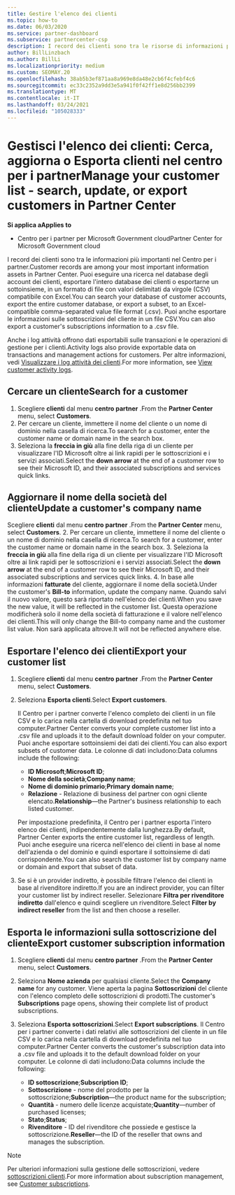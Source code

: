 ```yaml
---
title: Gestire l'elenco dei clienti
ms.topic: how-to
ms.date: 06/03/2020
ms.service: partner-dashboard
ms.subservice: partnercenter-csp
description: I record dei clienti sono tra le risorse di informazioni più importanti. Informazioni su come visualizzare, cercare, aggiornare & informazioni sull'esportazione nell'elenco dei clienti del centro per i partner.
author: BillLinzbach
ms.author: BillLi
ms.localizationpriority: medium
ms.custom: SEOMAY.20
ms.openlocfilehash: 38ab5b3ef871aa8a969e8da48e2cb6f4cfebf4c6
ms.sourcegitcommit: ec33c2352a9dd3e5a941f0f42ff1e8d256bb2399
ms.translationtype: MT
ms.contentlocale: it-IT
ms.lasthandoff: 03/24/2021
ms.locfileid: "105028333"
---
```

# <a name="manage-your-customer-list---search-update-or-export-customers-in-partner-center"></a><span data-ttu-id="53243-104">Gestisci l'elenco dei clienti: Cerca, aggiorna o Esporta clienti nel centro per i partner</span><span class="sxs-lookup"><span data-stu-id="53243-104">Manage your customer list - search, update, or export customers in Partner Center</span></span>

<span data-ttu-id="53243-105">**Si applica a**</span><span class="sxs-lookup"><span data-stu-id="53243-105">**Applies to**</span></span>

- <span data-ttu-id="53243-106">Centro per i partner per Microsoft Government cloud</span><span class="sxs-lookup"><span data-stu-id="53243-106">Partner Center for Microsoft Government cloud</span></span>

<span data-ttu-id="53243-107">I record dei clienti sono tra le informazioni più importanti nel Centro per i partner.</span><span class="sxs-lookup"><span data-stu-id="53243-107">Customer records are among your most important information assets in Partner Center.</span></span> <span data-ttu-id="53243-108">Puoi eseguire una ricerca nel database degli account dei clienti, esportare l'intero database dei clienti o esportarne un sottoinsieme, in un formato di file con valori delimitati da virgole (CSV) compatibile con Excel.</span><span class="sxs-lookup"><span data-stu-id="53243-108">You can search your database of customer accounts, export the entire customer database, or export a subset, to an Excel-compatible comma-separated value file format (.csv).</span></span> <span data-ttu-id="53243-109">Puoi anche esportare le informazioni sulle sottoscrizioni del cliente in un file CSV.</span><span class="sxs-lookup"><span data-stu-id="53243-109">You can also export a customer's subscriptions information to a .csv file.</span></span>

<span data-ttu-id="53243-110">Anche i log attività offrono dati esportabili sulle transazioni e le operazioni di gestione per i clienti.</span><span class="sxs-lookup"><span data-stu-id="53243-110">Activity logs also provide exportable data on transactions and management actions for customers.</span></span> <span data-ttu-id="53243-111">Per altre informazioni, vedi [Visualizzare i log attività dei clienti](activity-logs.md).</span><span class="sxs-lookup"><span data-stu-id="53243-111">For more information, see [View customer activity logs](activity-logs.md).</span></span>

## <a name="search-for-a-customer"></a><span data-ttu-id="53243-112">Cercare un cliente</span><span class="sxs-lookup"><span data-stu-id="53243-112">Search for a customer</span></span>

1. <span data-ttu-id="53243-113">Scegliere **clienti** dal menu **centro partner** .</span><span class="sxs-lookup"><span data-stu-id="53243-113">From the **Partner Center** menu, select **Customers**.</span></span>
2. <span data-ttu-id="53243-114">Per cercare un cliente, immettere il nome del cliente o un nome di dominio nella casella di ricerca.</span><span class="sxs-lookup"><span data-stu-id="53243-114">To search for a customer, enter the customer name or domain name in the search box.</span></span>
3. <span data-ttu-id="53243-115">Seleziona la **freccia in giù** alla fine della riga di un cliente per visualizzare l'ID Microsoft oltre ai link rapidi per le sottoscrizioni e i servizi associati.</span><span class="sxs-lookup"><span data-stu-id="53243-115">Select the **down arrow** at the end of a customer row to see their Microsoft ID, and their associated subscriptions and services quick links.</span></span>

## <a name="update-a-customers-company-name"></a><span data-ttu-id="53243-116">Aggiornare il nome della società del cliente</span><span class="sxs-lookup"><span data-stu-id="53243-116">Update a customer's company name</span></span>

<span data-ttu-id="53243-117">Scegliere **clienti** dal menu **centro partner** .</span><span class="sxs-lookup"><span data-stu-id="53243-117">From the **Partner Center** menu, select **Customers**.</span></span>
2. <span data-ttu-id="53243-118">Per cercare un cliente, immettere il nome del cliente o un nome di dominio nella casella di ricerca.</span><span class="sxs-lookup"><span data-stu-id="53243-118">To search for a customer, enter the customer name or domain name in the search box.</span></span>
3. <span data-ttu-id="53243-119">Seleziona la **freccia in giù** alla fine della riga di un cliente per visualizzare l'ID Microsoft oltre ai link rapidi per le sottoscrizioni e i servizi associati.</span><span class="sxs-lookup"><span data-stu-id="53243-119">Select the **down arrow** at the end of a customer row to see their Microsoft ID, and their associated subscriptions and services quick links.</span></span>
4. <span data-ttu-id="53243-120">In base alle informazioni **fatturate** del cliente, aggiornare il nome della società.</span><span class="sxs-lookup"><span data-stu-id="53243-120">Under the customer's **Bill-to** information, update the company name.</span></span> <span data-ttu-id="53243-121">Quando salvi il nuovo valore, questo sarà riportato nell'elenco dei clienti.</span><span class="sxs-lookup"><span data-stu-id="53243-121">When you save the new value, it will be reflected in the customer list.</span></span> <span data-ttu-id="53243-122">Questa operazione modificherà solo il nome della società di fatturazione e il valore nell'elenco dei clienti.</span><span class="sxs-lookup"><span data-stu-id="53243-122">This will only change the Bill-to company name and the customer list value.</span></span> <span data-ttu-id="53243-123">Non sarà applicata altrove.</span><span class="sxs-lookup"><span data-stu-id="53243-123">It will not be reflected anywhere else.</span></span>

## <a name="export-your-customer-list"></a><span data-ttu-id="53243-124">Esportare l'elenco dei clienti</span><span class="sxs-lookup"><span data-stu-id="53243-124">Export your customer list</span></span>

1. <span data-ttu-id="53243-125">Scegliere **clienti** dal menu **centro partner** .</span><span class="sxs-lookup"><span data-stu-id="53243-125">From the **Partner Center** menu, select **Customers**.</span></span>
2. <span data-ttu-id="53243-126">Seleziona **Esporta clienti**.</span><span class="sxs-lookup"><span data-stu-id="53243-126">Select **Export customers**.</span></span>

   <span data-ttu-id="53243-127">Il Centro per i partner converte l'elenco completo dei clienti in un file CSV e lo carica nella cartella di download predefinita nel tuo computer.</span><span class="sxs-lookup"><span data-stu-id="53243-127">Partner Center converts your complete customer list into a .csv file and uploads it to the default download folder on your computer.</span></span> <span data-ttu-id="53243-128">Puoi anche esportare sottoinsiemi dei dati dei clienti.</span><span class="sxs-lookup"><span data-stu-id="53243-128">You can also export subsets of customer data.</span></span> <span data-ttu-id="53243-129">Le colonne di dati includono:</span><span class="sxs-lookup"><span data-stu-id="53243-129">Data columns include the following:</span></span>

   - <span data-ttu-id="53243-130">**ID Microsoft**;</span><span class="sxs-lookup"><span data-stu-id="53243-130">**Microsoft ID**;</span></span>
   - <span data-ttu-id="53243-131">**Nome della società**;</span><span class="sxs-lookup"><span data-stu-id="53243-131">**Company name**;</span></span>
   - <span data-ttu-id="53243-132">**Nome di dominio primario**;</span><span class="sxs-lookup"><span data-stu-id="53243-132">**Primary domain name**;</span></span>
   - <span data-ttu-id="53243-133">**Relazione** - Relazione di business del partner con ogni cliente elencato.</span><span class="sxs-lookup"><span data-stu-id="53243-133">**Relationship**—the Partner's business relationship to each listed customer.</span></span>

    <span data-ttu-id="53243-134">Per impostazione predefinita, il Centro per i partner esporta l'intero elenco dei clienti, indipendentemente dalla lunghezza.</span><span class="sxs-lookup"><span data-stu-id="53243-134">By default, Partner Center exports the entire customer list, regardless of length.</span></span> <span data-ttu-id="53243-135">Puoi anche eseguire una ricerca nell'elenco dei clienti in base al nome dell'azienda o del dominio e quindi esportare il sottoinsieme di dati corrispondente.</span><span class="sxs-lookup"><span data-stu-id="53243-135">You can also search the customer list by company name or domain and export that subset of data.</span></span>

3. <span data-ttu-id="53243-136">Se si è un provider indiretto, è possibile filtrare l'elenco dei clienti in base al rivenditore indiretto.</span><span class="sxs-lookup"><span data-stu-id="53243-136">If you are an indirect provider, you can filter your customer list by indirect reseller.</span></span> <span data-ttu-id="53243-137">Selezionare **Filtra per rivenditore indiretto** dall'elenco e quindi scegliere un rivenditore.</span><span class="sxs-lookup"><span data-stu-id="53243-137">Select **Filter by indirect reseller** from the list and then choose a reseller.</span></span>


## <a name="export-customer-subscription-information"></a><span data-ttu-id="53243-138">Esporta le informazioni sulla sottoscrizione del cliente</span><span class="sxs-lookup"><span data-stu-id="53243-138">Export customer subscription information</span></span>

1. <span data-ttu-id="53243-139">Scegliere **clienti** dal menu **centro partner** .</span><span class="sxs-lookup"><span data-stu-id="53243-139">From the **Partner Center** menu, select **Customers**.</span></span>

2. <span data-ttu-id="53243-140">Seleziona **Nome azienda** per qualsiasi cliente.</span><span class="sxs-lookup"><span data-stu-id="53243-140">Select the **Company name** for any customer.</span></span> <span data-ttu-id="53243-141">Viene aperta la pagina **Sottoscrizioni** del cliente con l'elenco completo delle sottoscrizioni di prodotti.</span><span class="sxs-lookup"><span data-stu-id="53243-141">The customer's **Subscriptions** page opens, showing their complete list of product subscriptions.</span></span>

3. <span data-ttu-id="53243-142">Seleziona **Esporta sottoscrizioni**.</span><span class="sxs-lookup"><span data-stu-id="53243-142">Select **Export subscriptions**.</span></span> <span data-ttu-id="53243-143">Il Centro per i partner converte i dati relativi alle sottoscrizioni del cliente in un file CSV e lo carica nella cartella di download predefinita nel tuo computer.</span><span class="sxs-lookup"><span data-stu-id="53243-143">Partner Center converts the customer's subscription data into a .csv file and uploads it to the default download folder on your computer.</span></span> <span data-ttu-id="53243-144">Le colonne di dati includono:</span><span class="sxs-lookup"><span data-stu-id="53243-144">Data columns include the following:</span></span>
   - <span data-ttu-id="53243-145">**ID sottoscrizione**;</span><span class="sxs-lookup"><span data-stu-id="53243-145">**Subscription ID**;</span></span>
   - <span data-ttu-id="53243-146">**Sottoscrizione** - nome del prodotto per la sottoscrizione;</span><span class="sxs-lookup"><span data-stu-id="53243-146">**Subscription**—the product name for the subscription;</span></span>
   - <span data-ttu-id="53243-147">**Quantità** - numero delle licenze acquistate;</span><span class="sxs-lookup"><span data-stu-id="53243-147">**Quantity**—number of purchased licenses;</span></span>
   - <span data-ttu-id="53243-148">**Stato**;</span><span class="sxs-lookup"><span data-stu-id="53243-148">**Status**;</span></span>
   - <span data-ttu-id="53243-149">**Rivenditore** - ID del rivenditore che possiede e gestisce la sottoscrizione.</span><span class="sxs-lookup"><span data-stu-id="53243-149">**Reseller**—the ID of the reseller that owns and manages the subscription.</span></span>

> [!NOTE]  
> <span data-ttu-id="53243-150">Per ulteriori informazioni sulla gestione delle sottoscrizioni, vedere [sottoscrizioni clienti](customer-subscriptions.md).</span><span class="sxs-lookup"><span data-stu-id="53243-150">For more information about subscription management, see [Customer subscriptions](customer-subscriptions.md).</span></span>
